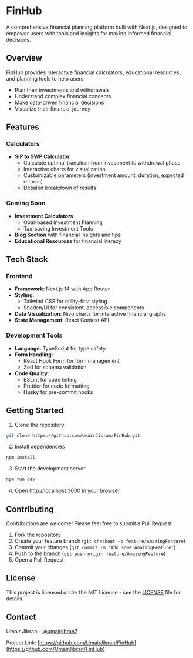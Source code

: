 # FinHub

A comprehensive financial planning platform built with Next.js, designed to empower users with tools and insights for making informed financial decisions.

## Overview

FinHub provides interactive financial calculators, educational resources, and planning tools to help users:
- Plan their investments and withdrawals
- Understand complex financial concepts
- Make data-driven financial decisions
- Visualize their financial journey

## Features

### Calculators
- **SIP to SWP Calculator**
  - Calculate optimal transition from investment to withdrawal phase
  - Interactive charts for visualization
  - Customizable parameters (investment amount, duration, expected returns)
  - Detailed breakdown of results

### Coming Soon
- **Investment Calculators**
  - Goal-based Investment Planning
  - Tax-saving Investment Tools
- **Blog Section** with financial insights and tips
- **Educational Resources** for financial literacy

## Tech Stack

### Frontend
- **Framework**: Next.js 14 with App Router
- **Styling**: 
  - Tailwind CSS for utility-first styling
  - Shadcn/UI for consistent, accessible components
- **Data Visualization**: Nivo charts for interactive financial graphs
- **State Management**: React Context API

### Development Tools
- **Language**: TypeScript for type safety
- **Form Handling**: 
  - React Hook Form for form management
  - Zod for schema validation
- **Code Quality**:
  - ESLint for code linting
  - Prettier for code formatting
  - Husky for pre-commit hooks

## Getting Started

1. Clone the repository
```bash
git clone https://github.com/UmairJibran/FinHub.git
```

2. Install dependencies
```bash
npm install
```

3. Start the development server
```bash
npm run dev
```

4. Open [http://localhost:3000](http://localhost:3000) in your browser

## Contributing

Contributions are welcome! Please feel free to submit a Pull Request.

1. Fork the repository
2. Create your feature branch (`git checkout -b feature/AmazingFeature`)
3. Commit your changes (`git commit -m 'Add some AmazingFeature'`)
4. Push to the branch (`git push origin feature/AmazingFeature`)
5. Open a Pull Request

## License

This project is licensed under the MIT License - see the [LICENSE](LICENSE) file for details.

## Contact

Umair Jibran - [@umairjibran7](https://twitter.com/umairjibran7)

Project Link: [https://github.com/UmairJibran/FinHub](https://github.com/UmairJibran/FinHub) 